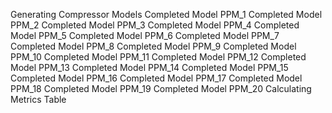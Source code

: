 Generating Compressor Models
Completed Model PPM_1
Completed Model PPM_2
Completed Model PPM_3
Completed Model PPM_4
Completed Model PPM_5
Completed Model PPM_6
Completed Model PPM_7
Completed Model PPM_8
Completed Model PPM_9
Completed Model PPM_10
Completed Model PPM_11
Completed Model PPM_12
Completed Model PPM_13
Completed Model PPM_14
Completed Model PPM_15
Completed Model PPM_16
Completed Model PPM_17
Completed Model PPM_18
Completed Model PPM_19
Completed Model PPM_20
Calculating Metrics Table
